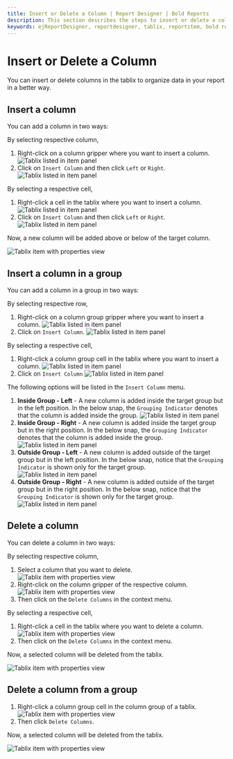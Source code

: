 ```yaml
---
title: Insert or Delete a Column | Report Designer | Bold Reports
description: This section describes the steps to insert or delete a column in tablix in the Bold Report Designer.
keywords: ejReportDesigner, reportdesigner, tablix, reportitem, bold reports, documentation, help, ej, user guide, demo, samples, bold reports, bold reporting
---
```


# Insert or Delete a Column

You can insert or delete columns in the tablix to organize data in your report in a better way.

## Insert a column

You can add a column in two ways:

By selecting respective column,

1. Right-click on a column gripper where you want to insert a column.
![Tablix listed in item panel](/static/assets/on-premise/images/report-designer/report-items/tablix/right-click-and-open-menu-to-insert-column.png)
2. Click on `Insert Column` and then click `Left` or `Right`.
![Tablix listed in item panel](/static/assets/on-premise/images/report-designer/report-items/tablix/insert-column-menu-options.png)

By selecting a respective cell,

1. Right-click a cell in the tablix where you want to insert a column.
![Tablix listed in item panel](/static/assets/on-premise/images/report-designer/report-items/tablix/open-cell-menu-to-insert-column.png)
2. Click on `Insert Column` and then click `Left` or `Right`.
![Tablix listed in item panel](/static/assets/on-premise/images/report-designer/report-items/tablix/insert-column-menu-options-in-cell.png)

Now, a new column will be added above or below of the target column.

![Tablix item with properties view](/static/assets/on-premise/images/report-designer/report-items/tablix/insert-column-output.png)

## Insert a column in a group

You can add a column in a group in two ways:

By selecting respective row,

1. Right-click on a column group gripper where you want to insert a column.
![Tablix listed in item panel](/static/assets/on-premise/images/report-designer/report-items/tablix/right-click-and-open-menu-to-insert-column-in-a-column-group.png)
2. Click on `Insert Column`.
![Tablix listed in item panel](/static/assets/on-premise/images/report-designer/report-items/tablix/insert-column-in-a-column-group-menu-options.png)

By selecting a respective cell,

1. Right-click a column group cell  in the tablix where you want to insert a column.
![Tablix listed in item panel](/static/assets/on-premise/images/report-designer/report-items/tablix/open-cell-menu-to-insert-column-in-a-group.png)
2. Click on `Insert Column`
![Tablix listed in item panel](/static/assets/on-premise/images/report-designer/report-items/tablix/insert-column-in-group-menu-options-in-cell.png)

The following options will be listed in the `Insert Column` menu.

1. **Inside Group - Left** - A new column is added inside the target group but in the left position. In the below snap, the `Grouping Indicator` denotes that the column is added inside the group.
![Tablix listed in item panel](/static/assets/on-premise/images/report-designer/report-items/tablix/insert-column-inside-group-left.png)
2. **Inside Group - Right** - A new column is added inside the target group but in the right position. In the below snap, the `Grouping Indicator` denotes that the column is added inside the group.
![Tablix listed in item panel](/static/assets/on-premise/images/report-designer/report-items/tablix/insert-column-inside-group-right.png)
3. **Outside Group - Left** - A new column is added outside of the target group but in the left position. In the below snap, notice that the `Grouping Indicator` is shown only for the target group.
![Tablix listed in item panel](/static/assets/on-premise/images/report-designer/report-items/tablix/insert-column-outside-group-left.png)
4. **Outside Group - Right** - A new column is added outside of the target group but in the right position. In the below snap, notice that the `Grouping Indicator` is shown only for the target group.
![Tablix listed in item panel](/static/assets/on-premise/images/report-designer/report-items/tablix/insert-column-outside-group-right.png)

## Delete a column

You can delete a column in two ways:

By selecting respective column,

1. Select a column that you want to delete.
![Tablix item with properties view](/static/assets/on-premise/images/report-designer/report-items/tablix/select-a-column-to-delete.png)
2. Right-click on the column gripper of the respective column.
![Tablix item with properties view](/static/assets/on-premise/images/report-designer/report-items/tablix/open-delete-menu-of-selected-column.png)
3. Then click on the `Delete Columns` in the context menu.

By selecting a respective cell,

1. Right-click a cell in the tablix where you want to delete a column.
![Tablix item with properties view](/static/assets/on-premise/images/report-designer/report-items/tablix/open-delete-menu-of-selected-cell-to-delete-column.png)
2. Then click on the `Delete Columns` in the context menu.

Now, a selected column will be deleted from the tablix.

![Tablix item with properties view](/static/assets/on-premise/images/report-designer/report-items/tablix/delete-column-ouput.png)

## Delete a column from a group

1. Right-click a column group cell in the column group of a tablix.
![Tablix item with properties view](/static/assets/on-premise/images/report-designer/report-items/tablix/open-delete-menu-of-selected-cell-column-group.png)
2. Then click `Delete Columns`.

Now, a selected column will be deleted from the tablix.

![Tablix item with properties view](/static/assets/on-premise/images/report-designer/report-items/tablix/delete-column-group-ouput.png)